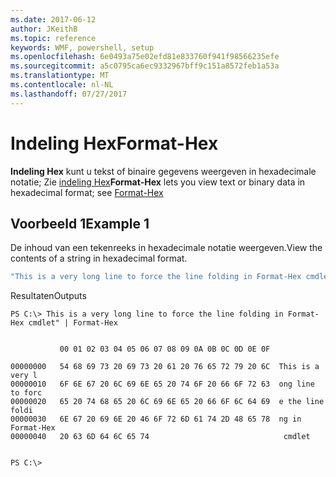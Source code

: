 ```yaml
---
ms.date: 2017-06-12
author: JKeithB
ms.topic: reference
keywords: WMF, powershell, setup
ms.openlocfilehash: 6e0493a75e02efd81e833760f941f98566235efe
ms.sourcegitcommit: a5c0795ca6ec9332967bff9c151a8572feb1a53a
ms.translationtype: MT
ms.contentlocale: nl-NL
ms.lasthandoff: 07/27/2017
---
```

# <a name="format-hex"></a><span data-ttu-id="e3145-102">Indeling Hex</span><span class="sxs-lookup"><span data-stu-id="e3145-102">Format-Hex</span></span>
<span data-ttu-id="e3145-103">**Indeling Hex** kunt u tekst of binaire gegevens weergeven in hexadecimale notatie; Zie [indeling Hex](https://msdn.microsoft.com/en-us/powershell/reference/5.1/microsoft.powershell.utility/format-hex)</span><span class="sxs-lookup"><span data-stu-id="e3145-103">**Format-Hex** lets you view text or binary data in hexadecimal format; see [Format-Hex](https://msdn.microsoft.com/en-us/powershell/reference/5.1/microsoft.powershell.utility/format-hex)</span></span>

## <a name="example-1"></a><span data-ttu-id="e3145-104">Voorbeeld 1</span><span class="sxs-lookup"><span data-stu-id="e3145-104">Example 1</span></span>
<span data-ttu-id="e3145-105">De inhoud van een tekenreeks in hexadecimale notatie weergeven.</span><span class="sxs-lookup"><span data-stu-id="e3145-105">View the contents of a string in hexadecimal format.</span></span>

```powershell
"This is a very long line to force the line folding in Format-Hex cmdlet" | Format-Hex
```

<span data-ttu-id="e3145-106">Resultaten</span><span class="sxs-lookup"><span data-stu-id="e3145-106">Outputs</span></span>
```
PS C:\> This is a very long line to force the line folding in Format-Hex cmdlet" | Format-Hex


           00 01 02 03 04 05 06 07 08 09 0A 0B 0C 0D 0E 0F

00000000   54 68 69 73 20 69 73 20 61 20 76 65 72 79 20 6C  This is a very l
00000010   6F 6E 67 20 6C 69 6E 65 20 74 6F 20 66 6F 72 63  ong line to forc
00000020   65 20 74 68 65 20 6C 69 6E 65 20 66 6F 6C 64 69  e the line foldi
00000030   6E 67 20 69 6E 20 46 6F 72 6D 61 74 2D 48 65 78  ng in Format-Hex
00000040   20 63 6D 64 6C 65 74                              cmdlet         


PS C:\>
```

